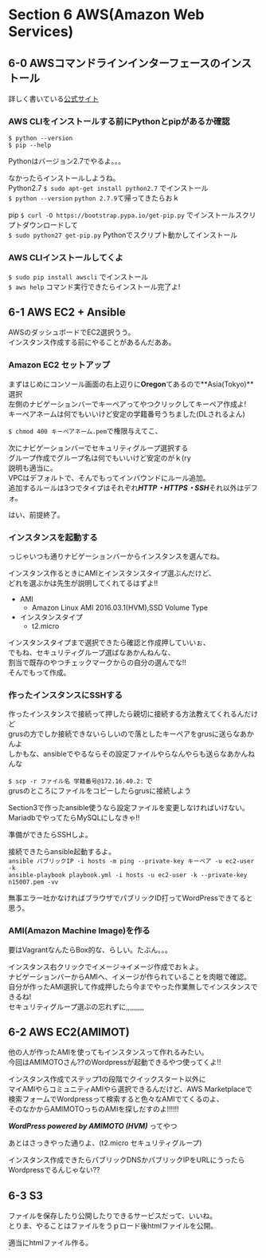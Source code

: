 # Section 6 AWS(Amazon Web Services)  
  
## 6-0 AWSコマンドラインインターフェースのインストール  
  
  詳しく書いている[公式サイト](http://docs.aws.amazon.com/ja_jp/cli/latest/userguide/installing.html#install-with-pip)  
  
### AWS CLIをインストールする前にPythonとpipがあるか確認  
  
  ` $ python --version `  
  ` $ pip --help `  
  
  Pythonはバージョン2.7でやるよ。。。  
  
  なかったらインストールしようね。  
  Python2.7 ` $ sudo apt-get install python2.7 ` でインストール  
  ` $ python --version ` ` python 2.7.9 `て帰ってきたらおｋ  

  pip ` $ curl -O https://bootstrap.pypa.io/get-pip.py ` でインストールスクリプトダウンロードして  
  ` $ sudo python27 get-pip.py ` Pythonでスクリプト動かしてインストール  
  
### AWS CLIインストールしてくよ  
  
  ` $ sudo pip install awscli ` でインストール  
  ` $ aws help ` コマンド実行できたらインストール完了よ!  
  
## 6-1 AWS EC2 + Ansible  
  
  AWSのダッシュボードでEC2選択うう。  
  インスタンス作成する前にやることがあるんだああ。  
  
### Amazon EC2 セットアップ  
  
  まずはじめにコンソール画面の右上辺りに**Oregon**てあるので**Asia(Tokyo)**選択  
  左側のナビゲーションバーでキーペアってやつクリックしてキーペア作成よ!  
  キーペアネームは何でもいいけど安定の学籍番号うちました(DLされるよん)  
  
  ` $ chmod 400 キーペアネーム.pem `で権限与えてこ、  
  
  次にナビゲーションバーでセキュリティグループ選択する  
  グループ作成でグループ名は何でもいいけど安定のがｋ(ry   
  説明も適当に。  
  VPCはデフォルトで、そんでもってインバウンドにルール追加。  
  追加するルールは3つでタイプはそれぞれ***HTTP・HTTPS・SSH***それ以外はデフォ。  
  
  
  はい、前提終了。  
  
### インスタンスを起動する  
  
  っじゃいつも通りナビゲーションバーからインスタンスを選んでね。  
  
  インスタンス作るときにAMIとインスタンスタイプ選ぶんだけど、  
  どれを選ぶかは先生が説明してくれてるはずよ!!  
  
  - AMI  
    - Amazon Linux AMI 2016.03.1(HVM),SSD Volume Type  
  - インスタンスタイプ  
    - t2.micro  
  
  
  インスタンスタイプまで選択できたら確認と作成押していいぉ、  
  でもね、セキュリティグループ選ばなあかんねんな、  
  割当で既存のやつチェックマークからの自分の選んでな!!  
  そんでもって作成。  
  
### 作ったインスタンスにSSHする  
  
  作ったインスタンスで接続って押したら親切に接続する方法教えてくれるんだけど  
  grusの方でしか接続できないらしいので落としたキーペアをgrusに送らなあかんよ  
  しかもな、ansibleでやるならその設定ファイルやらなんやらも送らなあかんねんな  
  
  ` $ scp -r ファイル名 学籍番号@172.16.40.2: ` で  
  grusのところにファイルをコピーしたらgrusに接続しよう  
  
  Section3で作ったansible使うなら設定ファイルを変更しなければいけない。  
  MariadbでやってたらMySQLにしなきゃ!!  
  
  準備ができたらSSHしよ。  
  
  
  接続できたらansible起動するよ。  
  ` ansible パブリックIP -i hosts -m ping --private-key キーペア -u ec2-user -k `   
  ` ansible-playbook playbook.yml -i hosts -u ec2-user -k --private-key n15007.pem -vv `  
  
  無事エラー吐かなければブラウザでパブリックID打ってWordPressできてると思う。  
  
### AMI(Amazon Machine Image)を作る  
  
  要はVagrantなんたらBox的な、らしい。たぶん。。。  
  
  インスタンス右クリックでイメージ→イメージ作成でおｋよ。  
  ナビゲーションバーからAMIへ、イメージが作られていることを肉眼で確認。  
  自分が作ったAMI選択して作成押したら今までやった作業無しでインスタンスできるね!  
  セキュリティグループ選ぶの忘れずに,,,,,,,,,  
  
## 6-2 AWS EC2(AMIMOT)  
  
  他の人が作ったAMIを使ってもインスタンスって作れるみたい。  
  今回はAMIMOTOさん??のWordpressが起動できるやつ使ってくよ!!  
  
  インスタンス作成でステップ1の段階でクイックスタート以外に  
  マイAMIやらコミュニティAMIやら選択できるんだけど、AWS Marketplaceで  
  検索フォームでWordpressって検索すると色々なAMIでてくるのよ、  
  そのなかからAMIMOTOっちのAMIを探しだすのよ!!!!!!  
  
  ***WordPress powered by AMIMOTO (HVM)*** ってやつ  
  
  あとはさっきやった通りよ、(t2.micro セキュリティグループ)  
  
  
  インスタンス作成できたらパブリックDNSかパブリックIPをURLにうったらWordpressでるんじゃない??  
  
  
## 6-3 S3  
  
  ファイルを保存したり公開したりできるサービスだって、いいね。  
  とりま、やることはファイルをうｐロード後htmlファイルを公開。  
  
  
  適当にhtmlファイル作る。  
  ` 
